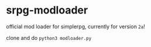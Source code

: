 # srpg-modloader
official mod loader for simplerpg, currently for version ```2a```!  

clone and do ```python3 modloader.py```
